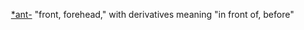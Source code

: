  [*ant-](https://www.etymonline.com/word/*ant- "Etymology, meaning and definition of *ant-") "front, forehead," with derivatives meaning "in front of, before"
 